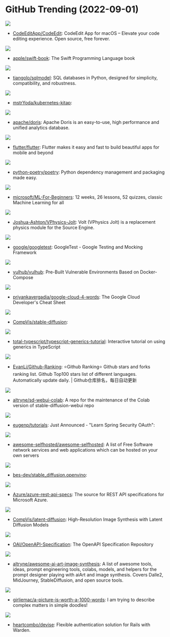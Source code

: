 # GitHub Trending (2022-09-01)

![](https://img.shields.io/badge/Swift-New%20291-green?style=flat-square&logo=appveyor)
- [CodeEditApp/CodeEdit](https://github.com/CodeEditApp/CodeEdit): CodeEdit App for macOS – Elevate your code editing experience. Open source, free forever.

![](https://img.shields.io/badge/Markdown-New%20151-green?style=flat-square&logo=appveyor)
- [apple/swift-book](https://github.com/apple/swift-book): The Swift Programming Language book

![](https://img.shields.io/badge/Python-New%2063-green?style=flat-square&logo=appveyor)
- [tiangolo/sqlmodel](https://github.com/tiangolo/sqlmodel): SQL databases in Python, designed for simplicity, compatibility, and robustness.

![](https://img.shields.io/badge/none-New%2045-green?style=flat-square&logo=appveyor)
- [mstrYoda/kubernetes-kitap](https://github.com/mstrYoda/kubernetes-kitap): 

![](https://img.shields.io/badge/C%2B%2B-New%2024-green?style=flat-square&logo=appveyor)
- [apache/doris](https://github.com/apache/doris): Apache Doris is an easy-to-use, high performance and unified analytics database.

![](https://img.shields.io/badge/Dart-New%2063-green?style=flat-square&logo=appveyor)
- [flutter/flutter](https://github.com/flutter/flutter): Flutter makes it easy and fast to build beautiful apps for mobile and beyond

![](https://img.shields.io/badge/Python-New%2059-green?style=flat-square&logo=appveyor)
- [python-poetry/poetry](https://github.com/python-poetry/poetry): Python dependency management and packaging made easy.

![](https://img.shields.io/badge/Jupyter%20Notebook-New%20239-green?style=flat-square&logo=appveyor)
- [microsoft/ML-For-Beginners](https://github.com/microsoft/ML-For-Beginners): 12 weeks, 26 lessons, 52 quizzes, classic Machine Learning for all

![](https://img.shields.io/badge/C%2B%2B-New%20103-green?style=flat-square&logo=appveyor)
- [Joshua-Ashton/VPhysics-Jolt](https://github.com/Joshua-Ashton/VPhysics-Jolt): Volt (VPhysics Jolt) is a replacement physics module for the Source Engine.

![](https://img.shields.io/badge/C%2B%2B-New%2045-green?style=flat-square&logo=appveyor)
- [google/googletest](https://github.com/google/googletest): GoogleTest - Google Testing and Mocking Framework

![](https://img.shields.io/badge/Dockerfile-New%2080-green?style=flat-square&logo=appveyor)
- [vulhub/vulhub](https://github.com/vulhub/vulhub): Pre-Built Vulnerable Environments Based on Docker-Compose

![](https://img.shields.io/badge/none-New%2050-green?style=flat-square&logo=appveyor)
- [priyankavergadia/google-cloud-4-words](https://github.com/priyankavergadia/google-cloud-4-words): The Google Cloud Developer's Cheat Sheet

![](https://img.shields.io/badge/Jupyter%20Notebook-New%20717-green?style=flat-square&logo=appveyor)
- [CompVis/stable-diffusion](https://github.com/CompVis/stable-diffusion): 

![](https://img.shields.io/badge/TypeScript-New%2052-green?style=flat-square&logo=appveyor)
- [total-typescript/typescript-generics-tutorial](https://github.com/total-typescript/typescript-generics-tutorial): Interactive tutorial on using generics in TypeScript

![](https://img.shields.io/badge/Python-New%2095-green?style=flat-square&logo=appveyor)
- [EvanLi/Github-Ranking](https://github.com/EvanLi/Github-Ranking): ⭐Github Ranking⭐ Github stars and forks ranking list. Github Top100 stars list of different languages. Automatically update daily. | Github仓库排名，每日自动更新

![](https://img.shields.io/badge/Jupyter%20Notebook-New%2036-green?style=flat-square&logo=appveyor)
- [altryne/sd-webui-colab](https://github.com/altryne/sd-webui-colab): A repo for the maintenance of the Colab version of stable-diffusion-webui repo

![](https://img.shields.io/badge/Java-New%2016-green?style=flat-square&logo=appveyor)
- [eugenp/tutorials](https://github.com/eugenp/tutorials): Just Announced - "Learn Spring Security OAuth":

![](https://img.shields.io/badge/JavaScript-New%20245-green?style=flat-square&logo=appveyor)
- [awesome-selfhosted/awesome-selfhosted](https://github.com/awesome-selfhosted/awesome-selfhosted): A list of Free Software network services and web applications which can be hosted on your own servers

![](https://img.shields.io/badge/Python-New%20139-green?style=flat-square&logo=appveyor)
- [bes-dev/stable_diffusion.openvino](https://github.com/bes-dev/stable_diffusion.openvino): 

![](https://img.shields.io/badge/TypeScript-New%202-green?style=flat-square&logo=appveyor)
- [Azure/azure-rest-api-specs](https://github.com/Azure/azure-rest-api-specs): The source for REST API specifications for Microsoft Azure.

![](https://img.shields.io/badge/Jupyter%20Notebook-New%2040-green?style=flat-square&logo=appveyor)
- [CompVis/latent-diffusion](https://github.com/CompVis/latent-diffusion): High-Resolution Image Synthesis with Latent Diffusion Models

![](https://img.shields.io/badge/JavaScript-New%2011-green?style=flat-square&logo=appveyor)
- [OAI/OpenAPI-Specification](https://github.com/OAI/OpenAPI-Specification): The OpenAPI Specification Repository

![](https://img.shields.io/badge/none-New%2088-green?style=flat-square&logo=appveyor)
- [altryne/awesome-ai-art-image-synthesis](https://github.com/altryne/awesome-ai-art-image-synthesis): A list of awesome tools, ideas, prompt engineering tools, colabs, models, and helpers for the prompt designer playing with aiArt and image synthesis. Covers Dalle2, MidJourney, StableDiffusion, and open source tools.

![](https://img.shields.io/badge/none-New%20179-green?style=flat-square&logo=appveyor)
- [girliemac/a-picture-is-worth-a-1000-words](https://github.com/girliemac/a-picture-is-worth-a-1000-words): I am trying to describe complex matters in simple doodles!

![](https://img.shields.io/badge/Ruby-New%2014-green?style=flat-square&logo=appveyor)
- [heartcombo/devise](https://github.com/heartcombo/devise): Flexible authentication solution for Rails with Warden.


